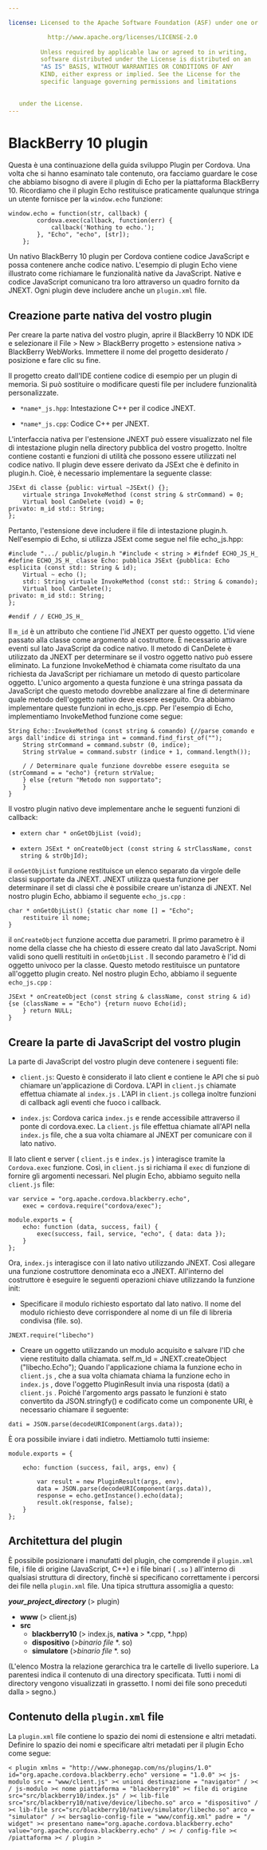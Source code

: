 ```yaml
---

license: Licensed to the Apache Software Foundation (ASF) under one or more contributor license agreements. See the NOTICE file distributed with this work for additional information regarding copyright ownership. The ASF licenses this file to you under the Apache License, Version 2.0 (the "License"); you may not use this file except in compliance with the License. You may obtain a copy of the License at

           http://www.apache.org/licenses/LICENSE-2.0
    
         Unless required by applicable law or agreed to in writing,
         software distributed under the License is distributed on an
         "AS IS" BASIS, WITHOUT WARRANTIES OR CONDITIONS OF ANY
         KIND, either express or implied. See the License for the
         specific language governing permissions and limitations
    

   under the License.
---
```


# BlackBerry 10 plugin

Questa è una continuazione della guida sviluppo Plugin per Cordova. Una volta che si hanno esaminato tale contenuto, ora facciamo guardare le cose che abbiamo bisogno di avere il plugin di Echo per la piattaforma BlackBerry 10. Ricordiamo che il plugin Echo restituisce praticamente qualunque stringa un utente fornisce per la `window.echo` funzione:

    window.echo = function(str, callback) {
            cordova.exec(callback, function(err) {
                callback('Nothing to echo.');
            }, "Echo", "echo", [str]);
        };
    

Un nativo BlackBerry 10 plugin per Cordova contiene codice JavaScript e possa contenere anche codice nativo. L'esempio di plugin Echo viene illustrato come richiamare le funzionalità native da JavaScript. Native e codice JavaScript comunicano tra loro attraverso un quadro fornito da JNEXT. Ogni plugin deve includere anche un `plugin.xml` file.

## Creazione parte nativa del vostro plugin

Per creare la parte nativa del vostro plugin, aprire il BlackBerry 10 NDK IDE e selezionare il File > New > BlackBerry progetto > estensione nativa > BlackBerry WebWorks. Immettere il nome del progetto desiderato / posizione e fare clic su fine.

Il progetto creato dall'IDE contiene codice di esempio per un plugin di memoria. Si può sostituire o modificare questi file per includere funzionalità personalizzate.

*   `*name*_js.hpp`: Intestazione C++ per il codice JNEXT.

*   `*name*_js.cpp`: Codice C++ per JNEXT.

L'interfaccia nativa per l'estensione JNEXT può essere visualizzato nel file di intestazione plugin nella directory pubblica del vostro progetto. Inoltre contiene costanti e funzioni di utilità che possono essere utilizzati nel codice nativo. Il plugin deve essere derivato da JSExt che è definito in plugin.h. Cioè, è necessario implementare la seguente classe:

    JSExt di classe {public: virtual ~JSExt() {};
        virtuale stringa InvokeMethod (const string & strCommand) = 0;
        Virtual bool CanDelete (void) = 0;
    privato: m_id std:: String;
    };
    

Pertanto, l'estensione deve includere il file di intestazione plugin.h. Nell'esempio di Echo, si utilizza JSExt come segue nel file echo_js.hpp:

    #include ".../ public/plugin.h "#include < string > #ifndef ECHO_JS_H_ #define ECHO_JS_H_ classe Echo: pubblica JSExt {pubblica: Echo esplicita (const std:: String & id);
        Virtual ~ echo ();
        std:: String virtuale InvokeMethod (const std:: String & comando);
        Virtual bool CanDelete();
    privato: m_id std:: String;
    };
    
    #endif / / ECHO_JS_H_
    

Il `m_id` è un attributo che contiene l'id JNEXT per questo oggetto. L'id viene passato alla classe come argomento al costruttore. È necessario attivare eventi sul lato JavaScript da codice nativo. Il metodo di CanDelete è utilizzato da JNEXT per determinare se il vostro oggetto nativo può essere eliminato. La funzione InvokeMethod è chiamata come risultato da una richiesta da JavaScript per richiamare un metodo di questo particolare oggetto. L'unico argomento a questa funzione è una stringa passata da JavaScript che questo metodo dovrebbe analizzare al fine di determinare quale metodo dell'oggetto nativo deve essere eseguito. Ora abbiamo implementare queste funzioni in echo_js.cpp. Per l'esempio di Echo, implementiamo InvokeMethod funzione come segue:

    String Echo::InvokeMethod (const string & comando) {//parse comando e args dall'indice di stringa int = command.find_first_of("");
        String strCommand = command.substr (0, indice);
        String strValue = command.substr (indice + 1, command.length());
    
        / / Determinare quale funzione dovrebbe essere eseguita se (strCommand = = "echo") {return strValue;
        } else {return "Metodo non supportato";
        }
    }
    

Il vostro plugin nativo deve implementare anche le seguenti funzioni di callback:

*   `extern char * onGetObjList (void);`

*   `extern JSExt * onCreateObject (const string & strClassName, const string & strObjId);`

il `onGetObjList` funzione restituisce un elenco separato da virgole delle classi supportate da JNEXT. JNEXT utilizza questa funzione per determinare il set di classi che è possibile creare un'istanza di JNEXT. Nel nostro plugin Echo, abbiamo il seguente `echo_js.cpp` :

    char * onGetObjList() {static char nome [] = "Echo";
        restituire il nome;
    }
    

il `onCreateObject` funzione accetta due parametri. Il primo parametro è il nome della classe che ha chiesto di essere creato dal lato JavaScript. Nomi validi sono quelli restituiti in `onGetObjList` . Il secondo parametro è l'id di oggetto univoco per la classe. Questo metodo restituisce un puntatore all'oggetto plugin creato. Nel nostro plugin Echo, abbiamo il seguente `echo_js.cpp` :

    JSExt * onCreateObject (const string & className, const string & id) {se (className = = "Echo") {return nuovo Echo(id);
        } return NULL;
    }
    

## Creare la parte di JavaScript del vostro plugin

La parte di JavaScript del vostro plugin deve contenere i seguenti file:

*   `client.js`: Questo è considerato il lato client e contiene le API che si può chiamare un'applicazione di Cordova. L'API in `client.js` chiamate effettua chiamate al `index.js` . L'API in `client.js` collega inoltre funzioni di callback agli eventi che fuoco i callback.

*   `index.js`: Cordova carica `index.js` e rende accessibile attraverso il ponte di cordova.exec. La `client.js` file effettua chiamate all'API nella `index.js` file, che a sua volta chiamare al JNEXT per comunicare con il lato nativo.

Il lato client e server ( `client.js` e `index.js` ) interagisce tramite la `Cordova.exec` funzione. Così, in `client.js` si richiama il `exec` di funzione di fornire gli argomenti necessari. Nel plugin Echo, abbiamo seguito nella `client.js` file:

    var service = "org.apache.cordova.blackberry.echo",
        exec = cordova.require("cordova/exec");
    
    module.exports = {
        echo: function (data, success, fail) {
            exec(success, fail, service, "echo", { data: data });
        }
    };
    

Ora, `index.js` interagisce con il lato nativo utilizzando JNEXT. Così allegare una funzione costruttore denominata eco a JNEXT. All'interno del costruttore è eseguire le seguenti operazioni chiave utilizzando la funzione init:

*   Specificare il modulo richiesto esportato dal lato nativo. Il nome del modulo richiesto deve corrispondere al nome di un file di libreria condivisa (file. so).

`JNEXT.require("libecho")`

*   Creare un oggetto utilizzando un modulo acquisito e salvare l'ID che viene restituito dalla chiamata. self.m_Id = JNEXT.createObject ("libecho.Echo"); Quando l'applicazione chiama la funzione echo in `client.js` , che a sua volta chiamata chiama la funzione echo in `index.js` , dove l'oggetto PluginResult invia una risposta (dati) a `client.js` . Poiché l'argomento args passato le funzioni è stato convertito da JSON.stringfy() e codificato come un componente URI, è necessario chiamare il seguente:

`dati = JSON.parse(decodeURIComponent(args.data));`

È ora possibile inviare i dati indietro. Mettiamolo tutti insieme:

    module.exports = {
    
        echo: function (success, fail, args, env) {
    
            var result = new PluginResult(args, env),
            data = JSON.parse(decodeURIComponent(args.data)),
            response = echo.getInstance().echo(data);
            result.ok(response, false);
        }
    };
    

## Architettura del plugin

È possibile posizionare i manufatti del plugin, che comprende il `plugin.xml` file, i file di origine (JavaScript, C++) e i file binari ( `.so` ) all'interno di qualsiasi struttura di directory, finchè si specificano correttamente i percorsi dei file nella `plugin.xml` file. Una tipica struttura assomiglia a questo:

***your\_project\_directory*** (> plugin)

*   **www** (> client.js)
*   **src** 
    *   **blackberry10** (> index.js, **nativa** > *.cpp, *.hpp)
    *   **dispositivo** (>*binario file* *. so)
    *   **simulatore** (>*binario file* *. so)

(L'elenco Mostra la relazione gerarchica tra le cartelle di livello superiore. La parentesi indica il contenuto di una directory specificata. Tutti i nomi di directory vengono visualizzati in grassetto. I nomi dei file sono preceduti dalla `>` segno.)

## Contenuto della `plugin.xml` file

La `plugin.xml` file contiene lo spazio dei nomi di estensione e altri metadati. Definire lo spazio dei nomi e specificare altri metadati per il plugin Echo come segue:

    < plugin xmlns = "http://www.phonegap.com/ns/plugins/1.0" id="org.apache.cordova.blackberry.echo" versione = "1.0.0" >< js-modulo src = "www/client.js" >< unioni destinazione = "navigator" / >< / js-modulo >< nome piattaforma = "blackberry10" >< file di origine src="src/blackberry10/index.js" / >< lib-file src="src/blackberry10/native/device/libecho.so" arco = "dispositivo" / >< lib-file src="src/blackberry10/native/simulator/libecho.so" arco = "simulator" / >< bersaglio-config-file = "www/config.xml" padre = "/ widget" >< presentano name="org.apache.cordova.blackberry.echo" value="org.apache.cordova.blackberry.echo" / >< / config-file >< /piattaforma >< / plugin >
